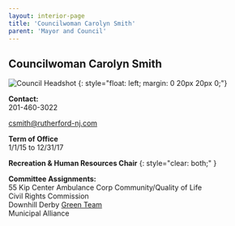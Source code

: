 ```yaml
---
layout: interior-page
title: 'Councilwoman Carolyn Smith'
parent: 'Mayor and Council'
---
```


## Councilwoman Carolyn Smith

![Council Headshot](../carolyn-smith.png)
{: style="float: left; margin: 0 20px 20px 0;"}

**Contact:**  
201-460-3022

csmith@rutherford-nj.com

**Term of Office**  
1/1/15 to 12/31/17

**Recreation & Human Resources Chair**
{: style="clear: both;" }

**Committee Assignments:**  
55 Kip Center
Ambulance Corp
Community/Quality of Life  
Civil Rights Commission    
Downhill Derby
[Green Team](/committees/green-team/)  
Municipal Alliance
